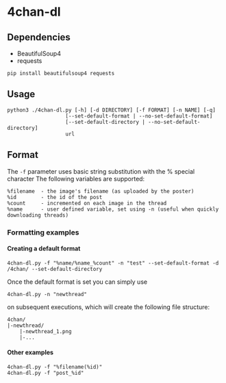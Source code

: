 # 4chan-dl

## Dependencies
- BeautifulSoup4
- requests
```
pip install beautifulsoup4 requests
```

## Usage
```
python3 ./4chan-dl.py [-h] [-d DIRECTORY] [-f FORMAT] [-n NAME] [-q]
                   [--set-default-format | --no-set-default-format]
                   [--set-default-directory | --no-set-default-directory]
                   url
```

## Format
The ```-f``` parameter uses basic string substitution with the % special character
The following variables are supported:
```
%filename  - the image's filename (as uploaded by the poster) 
%id        - the id of the post
%count     - incremented on each image in the thread
%name      - user defined variable, set using -n (useful when quickly downloading threads)
```
### Formatting examples
#### Creating a default format
```
4chan-dl.py -f "%name/%name_%count" -n "test" --set-default-format -d /4chan/ --set-default-directory
```
Once the default format is set you can simply use
```
4chan-dl.py -n "newthread"
```
on subsequent executions, which will create the following file structure:
```
4chan/
|-newthread/
	|-newthread_1.png
	|-...
```

#### Other examples
```
4chan-dl.py -f "%filename(%id)" 
4chan-dl.py -f "post_%id" 
```
